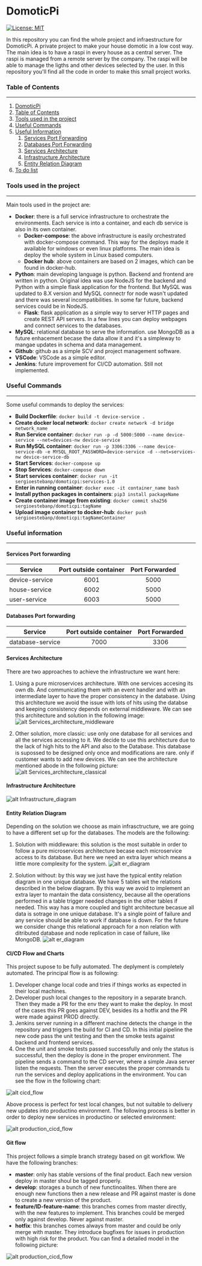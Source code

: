 # DomoticPi

[![License: MIT](https://img.shields.io/badge/License-MIT-blue.svg)](https://opensource.org/licenses/MIT)

In this repository you can find the whole project and infraestructure for DomoticPi. A private project to make your house domotic in a low cost way. The main idea is to have a raspi in every house as a central server. The raspi is managed from a remote server by the company. The raspi will be able to manage the ligths and other devices selected by the user. In this repository you'll find all the code in order to make this small project works. 

### Table of Contents
---

1. [DomoticPi](#domoticpi) 
2. [Table of Contents](#table-of-contents)
3. [Tools used in the project](#table-of-contents)
4. [Useful Commands](#useful-commands)
5. [Useful Information](#useful-information)
   1. [Services Port Forwarding](#services-port-forwarding)
   2. [Databases Port Forwarding](#databases-port-forwarding)
   3. [Services Architecture](#services-architecture)
   4. [Infrastructure Architecture](#infrastructure-architecture)
   5. [Entity Relation Diagram](#entity-relation-diagram)
6. [To do list](#to-do-list)

### Tools used in the project
---

Main tools used in the project are: 
- **Docker**: there is a full service infrastructure to orchestrate the environments. Each service is into a container, and each db service is also in its own container.
  - **Docker-compose**: the above infrastructure is easily orchestrated with docker-compose command. This way for the deploys made it available for windows or even linux platforms. The main idea is deploy the whole system in Linux based computers. 
  - **Docker hub**: above containers are based on 2 images, which can be found in docker-hub. 
- **Python**: main developing language is python. Backend and frontend are written in python. Original idea was use NodeJS for the backend and Python with a simple flask application for the frontend. But MySQL was updated to 8.X version and MySQL connectr for node wasn't updated and there was several incompatibilities. In some far future, backend services could be in NodeJS. 
  - **Flask**: flask application as a simple way to server HTTP pages and create REST API servers. In a few lines you can deploy webpages and connect services to the databases. 
- **MySQL**: relational database to serve the information. use MongoDB as a future enhacement becase the data allow it and it's a simpleway to mangae updates in schema and data management. 
- **Github**: github as a simple SCV and project management software. 
- **VSCode**: VSCode as a simple editor. 
- **Jenkins**: future improvement for CI/CD automation. Still not implemented. 


### Useful Commands
---

Some useful commands to deploy the services:
- **Build Dockerfile**: `docker build -t device-service .`
- **Create docker local network**: `docker create network -d bridge network_name`
- **Run Service container**: `docker run -p -d 5000:5000 --name device-service --net=devices-nw device-service`
- **Run MySQL container**: `docker run -p 3306:3306 --name device-service-db -e MYSQL_ROOT_PASSWORD=device-service -d --net=services-nw device-service-db`
- **Start Services**: `docker-compose up`
- **Stop Services**: `docker-compose down`
- **Start services container**: `docker run -it sergioestebanp/domoticpi:services-1.0`
- **Enter in running container**: `docker exec -it container_name bash`
- **Install python packages in containers**: `pip3 install packageName`
- **Create container image from existing**: `docker commit sha256 sergioestebanp/domoticpi:tagName`
- **Upload image container to docker-hub**: `docker push sergioestebanp/domoticpi:tagNameContainer`

### Useful information
---

#### Services Port forwarding

| Service          | Port outside container  |  Port Forwarded |
| ---------------- |:-----------------------:|:---------------:|
| device-service   | 6001                    | 5000            |
| house-service    | 6002                    | 5000            |
| user-service     | 6003                    | 5000            |

#### Databases Port forwarding

| Service            | Port outside container  |  Port Forwarded |
| ------------------ |:-----------------------:|:---------------:|
| database-service   | 7000                    | 3306            |

#### Services Architecture
There are two approaches to achieve the infrastructure we want here:
1. Using a pure microservices architecture. With one services accesing its own db. And communicating them with an event handler and with an intermediate layer to have the proper consistency in the database. Using this architecture we avoid the issue with lots of hits using the databse and keeping consistency depends on external middleware. We can see this architecture and solution in the following image: 
![alt Services_architecture_middleware](documentation/images/components_diagra_services_consistency_layer.png)

2. Other solution, more classic: use only one database for all services and all the services accessing to it. We decide to use this architecture due to the lack of high hits to the API and also to the Database. This database is supossed to be designed only once and modifications are rare. only if customer wants to add new devices. We can see the architecture mentioned abode in the following picture:
![alt Services_architecture_classical](documentation/images/components_diagra_services_one_db.png)

#### Infrastructure Architecture
![alt Infrastructure_diagram](documentation/images/components_diagram.png)

#### Entity Relation Diagram
Depending on the solution we choose as main infrasctructure, we are going to have a different set up for the databases. The models are the following:
1. Solution with middleware: this solution is the most suitable in order to follow a pure microservices architecture becase each microservice access to its database. But here we need an extra layer which means a little more complexity for the system. 
![alt er_diagram](documentation/images/er_diagram_multi_db.png)

2. Solution without: by this way we just have the typical entity relation diagram in one unique database. We have 5 tables wit the relations described in the below diagram. By this way we avoid to implement an extra layer to mantain the data consistency, because all the operations performed in a table trigger needed changes in the other tables if needed. This way has a more coupled and tight architecture becasue all data is sotrage in one unique database. It's a single point of failure and any service should be able to work if database is down. For the future we consider change this relational approach for a non relation with ditributed database and node replication in case of failure, like MongoDB.
![alt er_diagram](documentation/images/er_diagram.png)

#### CI/CD Flow and Charts
This project supose to be fully automated. The deplyment is completely automated. The principal flow is as following: 
1. Developer change local code and tries if things works as expected in their local machines. 
2. Developer push local changes to the repository in a separate branch. Then they made a PR for the env they want to make the deploy. In most of the cases this PR goes against DEV, besides its a hotfix and the PR were made against PROD directly. 
3. Jenkins server running in a different machine detects the change in the repository and triggers the build for CI and CD. In this initial pipeline the new code pass the unit testing and then the smoke tests against backend and frontend services. 
4. One the unit and smoke tests passed successfully and only the status is successful, then the deploy is done in the proper environment. The pipeline sends a command to the CD server, where a simple Java server listen the requests. Then the server executes the proper commands tu run the services and deploy applications in the environment. 
You can see the flow in the following chart: 

![alt cicd_flow](documentation/images/cicd_flow.png)

Above process is perfect for test local changes, but not suitable to delivery new updates into productino environment. The following process is better in order to deploy new services in productino or selected environment: 

![alt production_cicd_flow](documentation/images/infraAutomatedCd.png)

#### Git flow

This project follows a simple branch strategy based on git workflow. We have the following branches: 
- **master**: only has stable versions of the final product. Each new version deploy in master shoul be tagged properly. 
- **develop**: storages a bunch of new functinoalites. When there are enough new functions then a new release and PR against master is done to create a new version of the product. 
- **feature/ID-feature-name**: this branches comes from master directly, with the new features to implement. This branches could be merged only against develop. Never against master.
- **hotfix**: this branches comes always from master and could be only merge with master. They introduce bugfixes for issues in production with high risk for the product. 
You can find a detailed model in the following picture: 

![alt production_cicd_flow](documentation/images/gitflow.png)